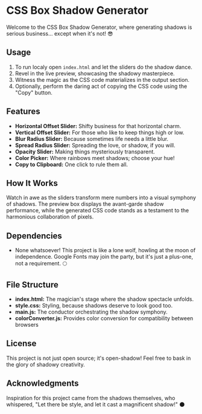 # CSS Box Shadow Generator

Welcome to the CSS Box Shadow Generator, where generating shadows is serious business... except when it's not! 😎

## Usage

1. To run localy open `index.html` and let the sliders do the shadow dance.
2. Revel in the live preview, showcasing the shadowy masterpiece.
3. Witness the magic as the CSS code materializes in the output section.
4. Optionally, perform the daring act of copying the CSS code using the "Copy" button.

## Features

- **Horizontal Offset Slider:** Shifty business for that horizontal charm.
- **Vertical Offset Slider:** For those who like to keep things high or low.
- **Blur Radius Slider:** Because sometimes life needs a little blur.
- **Spread Radius Slider:** Spreading the love, or shadow, if you will.
- **Opacity Slider:** Making things mysteriously transparent.
- **Color Picker:** Where rainbows meet shadows; choose your hue!
- **Copy to Clipboard:** One click to rule them all.

## How It Works

Watch in awe as the sliders transform mere numbers into a visual symphony of shadows. The preview box displays the avant-garde shadow performance, while the generated CSS code stands as a testament to the harmonious collaboration of pixels.

## Dependencies

- None whatsoever! This project is like a lone wolf, howling at the moon of independence. Google Fonts may join the party, but it's just a plus-one, not a requirement. 🌕

## File Structure

- **index.html:** The magician's stage where the shadow spectacle unfolds.
- **style.css:** Styling, because shadows deserve to look good too.
- **main.js:** The conductor orchestrating the shadow symphony.
- **colorConverter.js:** Provides color conversion for compatibility between browsers

## License

This project is not just open source; it's open-shadow! Feel free to bask in the glory of shadowy creativity.

## Acknowledgments

Inspiration for this project came from the shadows themselves, who whispered, "Let there be style, and let it cast a magnificent shadow!" 🌑
